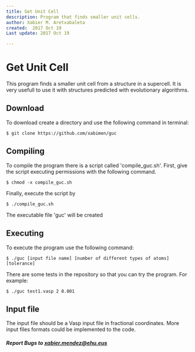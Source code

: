```yaml
---
title: Get Unit Cell
description: Program that finds smaller unit cells.
author: Xabier M. Aretxabaleta
created:  2017 Oct 19
Last update: 2017 Oct 19

---
```



# Get Unit Cell

This program finds a smaller unit cell from a structure in a supercell. It is very usefull to use it with structures predicted with evolutionary algorithms.

Download
--------

To download create a directory and use the following command in terminal:

	$ git clone https://github.com/xabimen/guc

Compiling
---------

To compile the program there is a script called 'compile_guc.sh'. First, give the script executing permissions with the following command.

	$ chmod -x compile_guc.sh

Finally, execute the script by

	$ ./compile_guc.sh

The executable file 'guc' will be created

Executing
---------

To execute the program use the following command:

	$ ./guc [input file name] [number of different types of atoms] [tolerance]
	
There are some tests in the repository so that you can try the program. For example:

	$ ./guc test1.vasp 2 0.001
	
Input file
----------

The input file should be a Vasp input file in fractional coordinates. More input files formats could be implemented to the code. 
	
#### *Report Bugs to xabier.mendez@ehu.eus*
